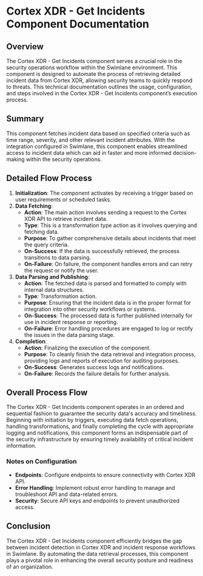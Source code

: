 # Cortex XDR - Get Incidents Component Documentation

## Overview
The Cortex XDR - Get Incidents component serves a crucial role in the security operations workflow within the Swimlane environment. This component is designed to automate the process of retrieving detailed incident data from Cortex XDR, allowing security teams to quickly respond to threats. This technical documentation outlines the usage, configuration, and steps involved in the Cortex XDR - Get Incidents component’s execution process.

## Summary
This component fetches incident data based on specified criteria such as time range, severity, and other relevant incident attributes. With the integration configured in Swimlane, this component enables streamlined access to incident data which can aid in faster and more informed decision-making within the security operations.

## Detailed Flow Process
1. **Initialization**: The component activates by receiving a trigger based on user requirements or scheduled tasks.
2. **Data Fetching**:
   - **Action**: The main action involves sending a request to the Cortex XDR API to retrieve incident data.
   - **Type**: This is a transformation type action as it involves querying and fetching data.
   - **Purpose**: To gather comprehensive details about incidents that meet the query criteria.
   - **On-Success**: If the data is successfully retrieved, the process transitions to data parsing.
   - **On-Failure**: On failure, the component handles errors and can retry the request or notify the user.
3. **Data Parsing and Publishing**:
   - **Action**: The fetched data is parsed and formatted to comply with internal data structures.
   - **Type**: Transformation action.
   - **Purpose**: Ensuring that the incident data is in the proper format for integration into other security workflows or systems.
   - **On-Success**: The processed data is further published internally for use in incident response or reporting.
   - **On-Failure**: Error handling procedures are engaged to log or rectify the issues in the data parsing stage.
4. **Completion**:
   - **Action**: Finalizing the execution of the component.
   - **Purpose**: To cleanly finish the data retrieval and integration process, providing logs and reports of execution for auditing purposes.
   - **On-Success**: Generates success logs and notifications.
   - **On-Failure**: Records the failure details for further analysis.

## Overall Process Flow
The Cortex XDR - Get Incidents component operates in an ordered and sequential fashion to guarantee the security data's accuracy and timeliness. Beginning with initiation by triggers, executing data fetch operations, handling transformations, and finally completing the cycle with appropriate logging and notifications, this component forms an indispensable part of the security infrastructure by ensuring timely availability of critical incident information.

### Notes on Configuration
- **Endpoints**: Configure endpoints to ensure connectivity with Cortex XDR API.
- **Error Handling**: Implement robust error handling to manage and troubleshoot API and data-related errors.
- **Security**: Secure API keys and endpoints to prevent unauthorized access.

## Conclusion
The Cortex XDR - Get Incidents component efficiently bridges the gap between incident detection in Cortex XDR and incident response workflows in Swimlane. By automating the data retrieval processes, this component plays a pivotal role in enhancing the overall security posture and readiness of an organization.

